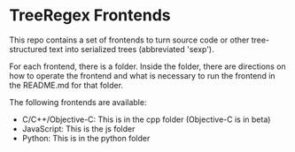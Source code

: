 # TreeRegex Frontends

This repo contains a set of frontends to turn source code or other tree-structured text into serialized trees (abbreviated 'sexp').  

For each frontend, there is a folder.  Inside the folder, there are directions on how to operate the frontend and what is necessary to run the frontend in the README.md for that folder.

The following frontends are available:
* C/C++/Objective-C: This is in the cpp folder (Objective-C is in beta)
* JavaScript: This is the js folder
* Python: This is in the python folder
